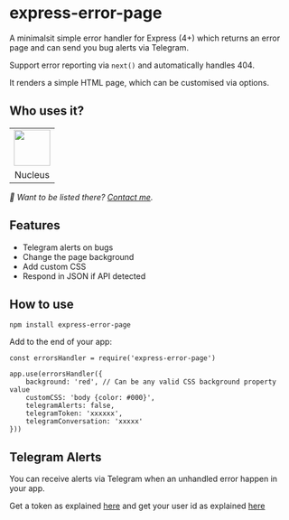 # express-error-page

A minimalsit simple error handler for Express (4+) which returns an error page and can send you bug alerts via Telegram.

Support error reporting via `next()` and automatically handles 404.

It renders a simple HTML page, which can be customised via options.

## Who uses it?

<table>
<tr>
<td align="center"><a href="https://nucleus.sh/"><img src="https://nucleus.sh/logo_color.svg" height="64" /></a></td>
</tr>
<tr>
<td align="center">Nucleus</td>
</tr>
</table>

_👋 Want to be listed there? [Contact me](mailto:vince@lyser.io)._


## Features
- Telegram alerts on bugs
- Change the page background
- Add custom CSS
- Respond in JSON if API detected

## How to use

```
npm install express-error-page
```

Add to the end of your app:
```
const errorsHandler = require('express-error-page')

app.use(errorsHandler({
	background: 'red', // Can be any valid CSS background property value
	customCSS: 'body {color: #000}', 
	telegramAlerts: false,
	telegramToken: 'xxxxxx',
	telegramConversation: 'xxxxx'
}))
```


## Telegram Alerts

You can receive alerts via Telegram when an unhandled error happen in your app.

Get a token as explained [here](https://www.siteguarding.com/en/how-to-get-telegram-bot-api-token) and get your user id as explained [here]()


